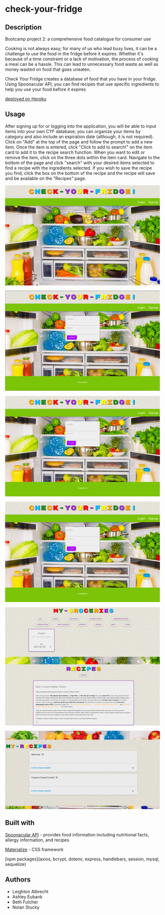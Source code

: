 # check-your-fridge

## Description

Bootcamp project 2: a comprehensive food catalogue for consumer use

Cooking is not always easy; for many of us who lead busy lives, it can be a challenge to use the food in the fridge before it expires. Whether it's because of a time constraint or a lack of motivation, the process of cooking a meal can be a hassle. This can lead to unnecessary food waste as well as money wasted on food that goes uneaten.

Check Your Fridge creates a database of food that you have in your fridge. Using Spoonacular API, you can find recipes that use specific ingredients to help you use your food before it expires

[deployed on Heroku](https://check-your-fridge.herokuapp.com/)

## Usage

After signing up for or logging into the application, you will be able to input items into your own CYF database; you can organize your items by category and also include an expiration date (although, it is not required). Click on "Add" at the top of the page and follow the prompt to add a new item. Once the item is entered, click "Click to add to search!" on the item card to add it to the recipe search function. When you want to edit or remove the item, click on the three dots within the item card.
Navigate to the bottom of the page and click "search" with your desired items selected to find a recipe with the ingredients selected. If you wish to save the recipe you find, click the box on the bottom of the recipe and the recipe will save and be available on the "Recipes" page.

![CYF Landing Page](assets\home-page.png)

![CYF Signup Page](assets\signup-page.png)

![CYF Login Page](assets\login-page.png)

![CYF Home Page](assets\login-page.png)

![CYF Recipe Search Page](assets\search-results.png)

![CYF Recipe Page](assets\recipe.png)

## Built with

[Spoonacular API](https://spoonacular.com/food-api) -
provides food information including nutritional facts, allergy information, and recipes

[Materialize](https://materializecss.com/getting-started.html) -
CSS framework

[npm packages](axios, bcrypt, dotenv, express, handlebars, session, mysql, sequelize)

## Authors

* Leighton Albrecht
* Ashley Eubank
* Beth Fulcher
* Nolan Stucky
